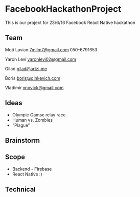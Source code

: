 # FacebookHackathonProject
This is our project for 23/6/16 Facebook React Native hackathon

## Team

Moti Lavian
7mllm7@gmail.com
050-6791653

Yaron Levi
yaronlevi02@gmail.com

Gilad
gilad@artzi.me

Boris
boris@dinkevich.com

Vladimir
vnovick@gmail.com


## Ideas
* Olympic Gamse relay race
* Human vs. Zombies
* “Plague”

## Brainstorm

## Scope
* Backend - Firebase
* React Native :)

## Technical


